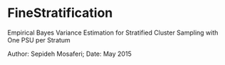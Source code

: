 # FineStratification
Empirical Bayes Variance Estimation for Stratified Cluster Sampling with One PSU per Stratum

Author: Sepideh Mosaferi; Date: May 2015
